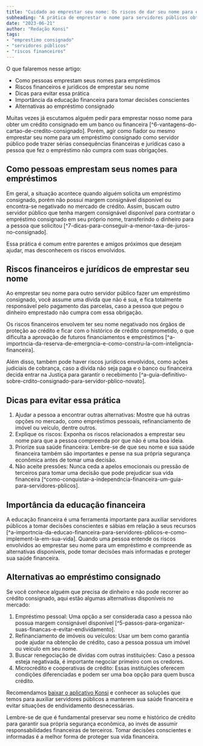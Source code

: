 ```yaml
---
title: "Cuidado ao emprestar seu nome: Os riscos de dar seu nome para empréstimos para servidores públicos"
subheading: "A prática de emprestar o nome para servidores públicos obterem créditos pode parecer inofensiva, mas traz riscos financeiros e jurídicos."
date: "2023-06-21"
author: "Redação Konsi"
tags:
- "emprestimo consignado"
- "servidores públicos"
- "riscos financeiros"
---
```


O que falaremos nesse artigo:
- Como pessoas emprestam seus nomes para empréstimos
- Riscos financeiros e jurídicos de emprestar seu nome
- Dicas para evitar essa prática
- Importância da educação financeira para tomar decisões conscientes
- Alternativas ao empréstimo consignado

Muitas vezes já escutamos alguém pedir para emprestar nosso nome para obter um crédito consignado em um banco ou financeira [^6-vantagens-do-cartao-de-credito-consignado]. Porém, agir como fiador ou mesmo emprestar seu nome para um empréstimo consignado como servidor público pode trazer sérias consequências financeiras e jurídicas caso a pessoa que fez o empréstimo não cumpra com suas obrigações.

## Como pessoas emprestam seus nomes para empréstimos

Em geral, a situação acontece quando alguém solicita um empréstimo consignado, porém não possui margem consignável disponível ou encontra-se negativado no mercado de crédito. Assim, buscam outro servidor público que tenha margem consignável disponível para contratar o empréstimo consignado em seu próprio nome, transferindo o dinheiro para a pessoa que solicitou [^7-dicas-para-conseguir-a-menor-taxa-de-juros-no-consignado].

Essa prática é comum entre parentes e amigos próximos que desejam ajudar, mas desconhecem os riscos envolvidos.

## Riscos financeiros e jurídicos de emprestar seu nome

Ao emprestar seu nome para outro servidor público fazer um empréstimo consignado, você assume uma dívida que não é sua, e fica totalmente responsável pelo pagamento das parcelas, caso a pessoa que pegou o dinheiro emprestado não cumpra com essa obrigação.

Os riscos financeiros envolvem ter seu nome negativado nos órgãos de proteção ao crédito e ficar com o histórico de crédito comprometido, o que dificulta a aprovação de futuros financiamentos e empréstimos [^a-importncia-da-reserva-de-emergncia-e-como-constru-la-com-inteligncia-financeira].

Além disso, também pode haver riscos jurídicos envolvidos, como ações judiciais de cobrança, caso a dívida não seja paga e o banco ou financeira decida entrar na Justiça para garantir o recebimento [^a-guia-definitivo-sobre-crdito-consignado-para-servidor-pblico-novato].

## Dicas para evitar essa prática

1. Ajudar a pessoa a encontrar outras alternativas: Mostre que há outras opções no mercado, como empréstimos pessoais, refinanciamento de imóvel ou veículo, dentre outros.
2. Explique os riscos: Exponha os riscos relacionados a emprestar seu nome para que a pessoa compreenda por que não é uma boa ideia.
3. Priorize sua saúde financeira: Lembre-se de que seu nome e sua saúde financeira também são importantes e pense na sua própria segurança econômica antes de tomar uma decisão.
4. Não aceite pressões: Nunca ceda a apelos emocionais ou pressão de terceiros para tomar uma decisão que pode prejudicar sua vida financeira [^como-conquistar-a-independncia-financeira-um-guia-para-servidores-pblicos].

## Importância da educação financeira

A educação financeira é uma ferramenta importante para auxiliar servidores públicos a tomar decisões conscientes e sábias em relação a seus recursos [^a-importncia-da-educao-financeira-para-servidores-pblicos-e-como-implement-la-em-sua-vida]. Quando uma pessoa entende os riscos envolvidos ao emprestar seu nome para um empréstimo e compreende as alternativas disponíveis, pode tomar decisões mais informadas e proteger sua saúde financeira.

## Alternativas ao empréstimo consignado

Se você conhece alguém que precisa de dinheiro e não pode recorrer ao crédito consignado, aqui estão algumas alternativas disponíveis no mercado:

1. Empréstimo pessoal: Uma opção a ser considerada caso a pessoa não possua margem consignável disponível [^5-passos-para-organizar-suas-financas-e-evitar-endividamento].
2. Refinanciamento de imóveis ou veículos: Usar um bem como garantia pode ajudar na obtenção de crédito, caso a pessoa possua um imóvel ou veículo em seu nome.
3. Buscar renegociação de dívidas com outras instituições: Caso a pessoa esteja negativada, é importante negociar primeiro com os credores.
4. Microcrédito e cooperativas de crédito: Essas instituições oferecem condições diferenciadas e podem ser uma boa opção para quem busca crédito.

Recomendamos [baixar o aplicativo Konsi](https://www.konsi.com.br/app) e conhecer as soluções que temos para auxiliar servidores públicos a manterem sua saúde financeira e evitar situações de endividamento desnecessárias.

Lembre-se de que é fundamental preservar seu nome e histórico de crédito para garantir sua própria segurança econômica, ao invés de assumir responsabilidades financeiras de terceiros. Tomar decisões conscientes e informadas é a melhor forma de proteger sua vida financeira.
